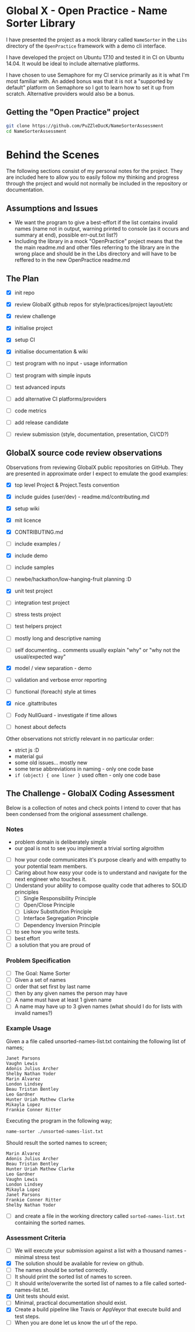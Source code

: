 

# Global X - Open Practice - Name Sorter Library

I have presented the project as a mock library called ```NameSorter``` in the ```Libs``` directory of the ```OpenPractice``` framework with a demo cli interface.

I have developed the project on Ubuntu 17.10 and tested it in CI on Ubuntu 14.04. It would be ideal to include alternative platforms.

I have chosen to use Semaphore for my CI service primarily as it is what I'm most familiar with. An added bonus was that it is not a "supported by default" platform on Semaphore so I got to learn how to set it up from scratch. Alternative providers would also be a bonus.

## Getting the "Open Practice" project

```sh
git clone https://github.com/PuZZleDucK/NameSorterAssessment
cd NameSorterAssessment
```

# Behind the Scenes

The following sections consist of my personal notes for the project. They are included here to allow you to  easily follow my thinking and progress through the project and would not normally be included in the repository or documentation.

## Assumptions and Issues

- We want the program to give a best-effort if the list contains invalid names (name not in output, warning printed to console (as it occurs and summary at end), possible err-out.txt list?)
- Including the library in a mock "OpenPractice" project means that the the main readme.md and other files referring to the library are in the wrong place and should be in the Libs directory and will have to be reffered to in the new OpenPractice readme.md

## The Plan

- [x] init repo
- [x] review GlobalX github repos for style/practices/project layout/etc
- [x] review challenge
- [x] initialise project
- [x] setup CI
- [x] initialise documentation & wiki
- [ ] test program with no input - usage information
- [ ] test program with simple inputs
- [ ] test advanced inputs
- [ ] add alternative CI platforms/providers
- [ ] code metrics
- [ ] add release candidate
- [ ] review submission (style, documentation, presentation, CI/CD?)


## GlobalX source code review observations

Observations from reviewing GlobalX public repositories on GitHub. They are presented in approximate order I expect to emulate the good examples:

- [x] top level Project & Project.Tests convention
- [x] include guides (user/dev) - readme.md/contributing.md
- [x] setup wiki
- [x] mit licence
- [x] CONTRIBUTING.md
- [ ] include examples /
- [x] include demo
- [ ] include samples
- [ ] newbe/hackathon/low-hanging-fruit planning :D
- [x] unit test project
- [ ] integration test project
- [ ] stress tests project
- [ ] test helpers project

- [ ] mostly long and descriptive naming
- [ ] self documenting... comments usually explain "why" or "why not the usual/expected way"
- [x] model / view separation - demo
- [ ] validation and verbose error reporting
- [ ] functional (foreach) style at times
- [x] nice .gitattributes
- [ ] Fody NullGuard - investigate if time allows
- [ ] honest about defects

Other observations not strictly relevant in no particular order:

- strict js :D
- material gui
- some old issues... mostly new
- some terse abbreviations in naming - only one code base
- ```if (object) { one liner }``` used often - only one code base

## The Challenge - GlobalX Coding Assessment

Below is a collection of notes and check points I intend to cover that has been condensed from the origional assessment challenge.

### Notes

- problem domain is deliberately simple
- our goal is not to see you implement a trivial sorting algroithm
- [ ] how your code communicates it's purpose clearly and with empathy to your potential team members.
- [ ] Caring about how easy your code is to understand and navigate for the next engineer who touches it.
- [ ] Understand your ability to compose quality code that adheres to SOLID principles
  - [ ] Single Responsibility Principle
  - [ ] Open/Close Principle
  - [ ] Liskov Substitution Principle
  - [ ] Interface Segregation Principle
  - [ ] Dependency Inversion Principle
- [ ] to see how you write tests.
- [ ] best effort
- [ ] a solution that you are proud of

### Problem Specification

- [ ] The Goal: Name Sorter
- [ ] Given a set of names
- [ ] order that set first by last name
- [ ] then by any given names the person may have
- [ ] A name must have at least 1 given name
- [ ] A name may have up to 3 given names (what should I do for lists with invalid names?)

### Example Usage

Given a a file called unsorted-names-list.txt containing the following list of names;

```fundamental
Janet Parsons
Vaughn Lewis
Adonis Julius Archer
Shelby Nathan Yoder
Marin Alvarez
London Lindsey
Beau Tristan Bentley
Leo Gardner
Hunter Uriah Mathew Clarke
Mikayla Lopez
Frankie Conner Ritter
```

Executing the program in the following way;

```sh
name-sorter ./unsorted-names-list.txt
```

Should result the sorted names to screen;

```fundamental
Marin Alvarez
Adonis Julius Archer
Beau Tristan Bentley
Hunter Uriah Mathew Clarke
Leo Gardner
Vaughn Lewis
London Lindsey
Mikayla Lopez
Janet Parsons
Frankie Conner Ritter
Shelby Nathan Yoder
```

- [ ] and create a file in the working directory called ```sorted-names-list.txt``` containing the sorted names.

### Assessment Criteria

- [ ] We will execute your submission against a list with a thousand names - minimal stress test
- [x] The solution should be available for review on github.
- [ ] The names should be sorted correctly.
- [ ] It should print the sorted list of names to screen.
- [ ] It should write/overwrite the sorted list of names to a file called sorted-names-list.txt.
- [x] Unit tests should exist.
- [ ] Minimal, practical documentation should exist.
- [x] Create a build pipeline like Travis or AppVeyor that execute build and test steps.
- [ ] When you are done let us know the url of the repo.
